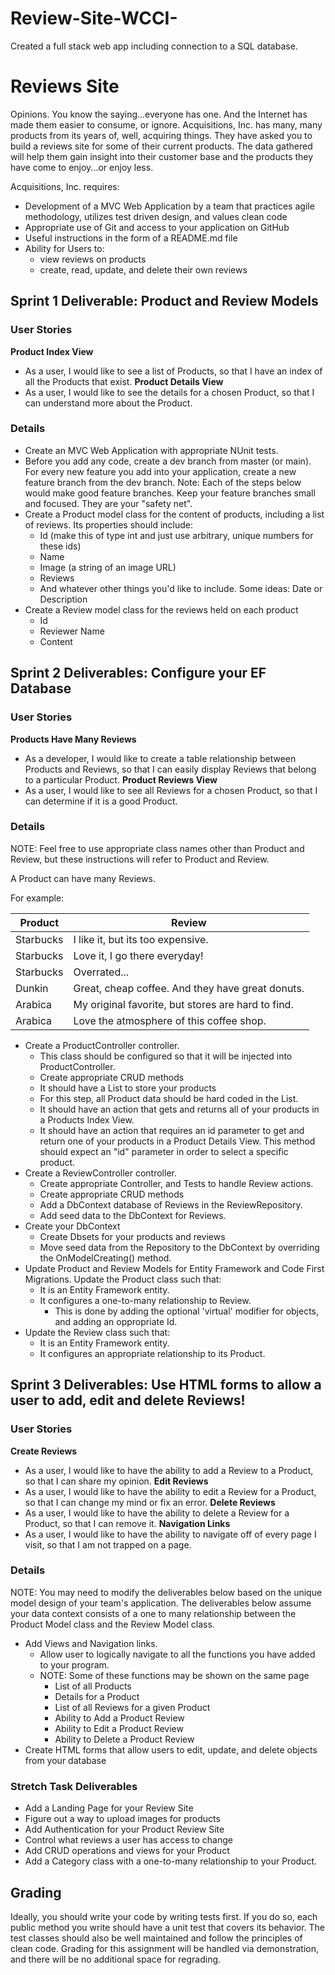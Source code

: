 # Review-Site-WCCI-
Created a full stack web app including connection to a SQL database.
# Reviews Site
Opinions. You know the saying...everyone has one. And the Internet has made them easier to consume, or ignore. Acquisitions, Inc. has many, many products from its years of, well, acquiring things. They have asked you to build a reviews site for some of their current products. The data gathered will help them gain insight into their customer base and the products they have come to enjoy...or enjoy less.

Acquisitions, Inc. requires:
- Development of a MVC Web Application by a team that practices agile methodology, utilizes test driven design, and values clean code
- Appropriate use of Git and access to your application on GitHub
- Useful instructions in the form of a README.md file
- Ability for Users to:
   - view reviews on products
   - create, read, update, and delete their own reviews

## Sprint 1 Deliverable: Product and Review Models

### User Stories
**Product Index View**
- As a user, I would like to see a list of Products, so that I have an index of all the Products that exist.
**Product Details View**
- As a user, I would like to see the details for a chosen Product, so that I can understand more about the Product.

### Details

- Create an MVC Web Application with appropriate NUnit tests.
- Before you add any code, create a dev branch from master (or main). For every new feature you add into your application, create a new feature branch from the dev branch. Note: Each of the steps below would make good feature branches. Keep your feature branches small and focused. They are your "safety net".
- Create a Product model class for the content of products, including a list of reviews. Its properties should include:
   - Id (make this of type int and just use arbitrary, unique numbers for these ids)
   - Name
   - Image (a string of an image URL)
   - Reviews
   - And whatever other things you'd like to include. Some ideas: Date or Description
- Create a Review model class for the reviews held on each product
   - Id
   - Reviewer Name
   - Content

## Sprint 2 Deliverables: Configure your EF Database

### User Stories

**Products Have Many Reviews**
- As a developer, I would like to create a table relationship between Products and Reviews, so that I can easily display Reviews that belong to a particular Product.
**Product Reviews View**
- As a user, I would like to see all Reviews for a chosen Product, so that I can determine if it is a good Product.

### Details

NOTE: Feel free to use appropriate class names other than Product and Review, but these instructions will refer to Product and Review.

A Product can have many Reviews.

For example:

| Product	| Review |
| ------- | ------ |
|Starbucks	| I like it, but its too expensive. |
|Starbucks	| Love it, I go there everyday! |
|Starbucks	| Overrated... |
|Dunkin	| Great, cheap coffee. And they have great donuts. |
|Arabica	| My original favorite, but stores are hard to find. |
|Arabica	| Love the atmosphere of this coffee shop. |

- Create a ProductController controller.
   - This class should be configured so that it will be injected into ProductController.
   - Create appropriate CRUD methods
   - It should have a List to store your products
   - For this step, all Product data should be hard coded in the List.
   - It should have an action that gets and returns all of your products in a Products Index View.
   - It should have an action that requires an id parameter to get and return one of your products in a Product Details View. This method should expect an "id" parameter in order to select a specific product.
- Create a ReviewController controller.
   - Create appropriate Controller, and Tests to handle Review actions.
   - Create appropriate CRUD methods
   - Add a DbContext database of Reviews in the ReviewRepository.
   - Add seed data to the DbContext for Reviews.
- Create your DbContext
   - Create Dbsets for your products and reviews
   - Move seed data from the Repository to the DbContext by overriding the OnModelCreating() method.
- Update Product and Review Models for Entity Framework and Code First Migrations. Update the Product class such that:
   - It is an Entity Framework entity.
   - It configures a one-to-many relationship to Review.
      - This is done by adding the optional 'virtual' modifier for objects, and adding an oppropriate Id.
- Update the Review class such that:
   - It is an Entity Framework entity.
   - It configures an appropriate relationship to its Product.
   
## Sprint 3 Deliverables: Use HTML forms to allow a user to add, edit and delete Reviews!

### User Stories

**Create Reviews**
- As a user, I would like to have the ability to add a Review to a Product, so that I can share my opinion.
**Edit Reviews**
- As a user, I would like to have the ability to edit a Review for a Product, so that I can change my mind or fix an error.
**Delete Reviews**
- As a user, I would like to have the ability to delete a Review for a Product, so that I can remove it.
**Navigation Links**
- As a user, I would like to have the ability to navigate off of every page I visit, so that I am not trapped on a page.

### Details

NOTE: You may need to modify the deliverables below based on the unique model design of your team's application. The deliverables below assume your data context consists of a one to many relationship between the Product Model class and the Review Model class.

- Add Views and Navigation links.
   - Allow user to logically navigate to all the functions you have added to your program. 
   - NOTE: Some of these functions may be shown on the same page
      - List of all Products
      - Details for a Product
      - List of all Reviews for a given Product
      - Ability to Add a Product Review
      - Ability to Edit a Product Review
      - Ability to Delete a Product Review
- Create HTML forms that allow users to edit, update, and delete objects from your database

### Stretch Task Deliverables

- Add a Landing Page for your Review Site
- Figure out a way to upload images for products
- Add Authentication for your Product Review Site
- Control what reviews a user has access to change
- Add CRUD operations and views for your Product
- Add a Category class with a one-to-many relationship to your Product.

## Grading

Ideally, you should write your code by writing tests first. If you do so, each public method you write should have a unit test that covers its behavior. The test classes should also be well maintained and follow the principles of clean code. Grading for this assignment will be handled via demonstration, and there will be no additional space for regrading. 
